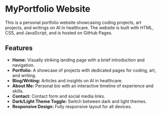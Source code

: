 # MyPortfolio Website

This is a personal portfolio website showcasing coding projects, art projects, and writings on AI in healthcare. The website is built with HTML, CSS, and JavaScript, and is hosted on GitHub Pages.

## Features

- **Home:** Visually striking landing page with a brief introduction and navigation.
- **Portfolio:** A showcase of projects with dedicated pages for coding, art, and writing.
- **Blog/Writing:** Articles and insights on AI in healthcare.
- **About Me:** Personal bio with an interactive timeline of experience and skills.
- **Contact:** Contact form and social media links.
- **Dark/Light Theme Toggle:** Switch between dark and light themes.
- **Responsive Design:** Fully responsive layout for all devices.
